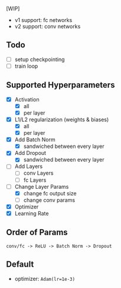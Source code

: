 [WIP]

* v1 support: fc networks
* v2 support: conv networks

## Todo

- [ ] setup checkpointing
- [ ] train loop

## Supported Hyperparameters

- [x] Activation
    - [x] all
    - [x] per layer
- [x] L1/L2 regularization (weights & biases)
    - [x] all
    - [x] per layer
- [x] Add Batch Norm
    - [x] sandwiched between every layer
- [x] Add Dropout
    - [x] sandwiched between every layer
- [ ] Add Layers
    - [ ] conv Layers
    - [ ] fc Layers
- [ ] Change Layer Params
    - [x] change fc output size
    - [ ] change conv params
- [x] Optimizer
- [x] Learning Rate

## Order of Params

`conv/fc -> ReLU -> Batch Norm -> Dropout`

## Default

- optimizer: `Adam(lr=1e-3)`
